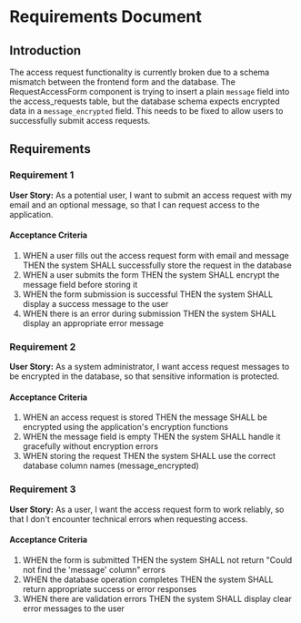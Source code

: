 # Requirements Document

## Introduction

The access request functionality is currently broken due to a schema mismatch between the frontend form and the database. The RequestAccessForm component is trying to insert a plain `message` field into the access_requests table, but the database schema expects encrypted data in a `message_encrypted` field. This needs to be fixed to allow users to successfully submit access requests.

## Requirements

### Requirement 1

**User Story:** As a potential user, I want to submit an access request with my email and an optional message, so that I can request access to the application.

#### Acceptance Criteria

1. WHEN a user fills out the access request form with email and message THEN the system SHALL successfully store the request in the database
2. WHEN a user submits the form THEN the system SHALL encrypt the message field before storing it
3. WHEN the form submission is successful THEN the system SHALL display a success message to the user
4. WHEN there is an error during submission THEN the system SHALL display an appropriate error message

### Requirement 2

**User Story:** As a system administrator, I want access request messages to be encrypted in the database, so that sensitive information is protected.

#### Acceptance Criteria

1. WHEN an access request is stored THEN the message SHALL be encrypted using the application's encryption functions
2. WHEN the message field is empty THEN the system SHALL handle it gracefully without encryption errors
3. WHEN storing the request THEN the system SHALL use the correct database column names (message_encrypted)

### Requirement 3

**User Story:** As a user, I want the access request form to work reliably, so that I don't encounter technical errors when requesting access.

#### Acceptance Criteria

1. WHEN the form is submitted THEN the system SHALL not return "Could not find the 'message' column" errors
2. WHEN the database operation completes THEN the system SHALL return appropriate success or error responses
3. WHEN there are validation errors THEN the system SHALL display clear error messages to the user